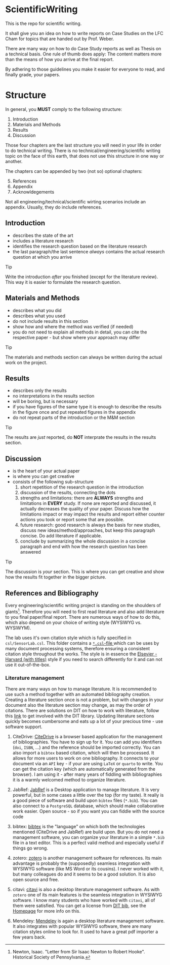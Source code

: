 # ScientificWriting
This is the repo for scientific writing.

It shall give you an idea on how to write reports on Case Studies on the LFC Cham for topics that are handed out by Prof. Weber.

There are many way on how to do Case Study reports as well as Thesis on a technical basis. 
One rule of thumb does apply: The content matters more than the means of how you arrive at the final report.

By adhering to those guidelines you make it easier for everyone to read, and finally grade, your papers.

# Structure

In general, you **MUST** comply to the following structure:

1) Introduction
2) Materials and Methods
3) Results
4) Discussion

Those four chapters are the last structure you will need in your life in order to do technical writing.
There is no technical/engineering/scientific writing topic on the face of this earth, that does not use this structure in one way or another.

The chapters can be appended by two (not so) optional chapters:

5) References
6) Appendix
7) Acknowldegements

Not all engineering/technical/scientific wirting scenarios include an appendix. 
Usually, they do include references.

## Introduction

- describes the state of the art
- includes a literature research 
- identifies the research question based on the literature research
- the last paragraph/the last sentence *always* contains the actual research question at which you arrive

> [!Tip]
> Write the introduction *after* you finished (except for the literature review). This way it is easier to formulate the research question.

## Materials and Methods

- describes what you did
- describes what you used
- do not include results in this section
- show how and where the method was verified (if needed)
- you do not need to explain all methods in detail, you can cite the respective paper - but show where your approach may differ

>[!Tip]
> The materials and methods section can always be written during the actual work on the project.

## Results

- describes only the results
- no interpretations in the results section
- will be boring, but is necessary
- if you have figures of the same type it is enough to describe the results in the figure once and put repeated figures in the appendix
- do not repeat parts of the introduction or the M&M section

>[!Tip]
> The results are *just* reported, do **NOT** interprate the results in the results section.

## Discussion

- is the heart of your actual paper
- is where you can get creative
- consists of the following sub-structure
  1) short repetition of the research question in the introduction
  2) discussion of the results, connecting the dots
  3) strengths and limitations: there are **ALWAYS** strengths and limitations in **EVERY** study. If none are reported and discussed, it actually decreases the quality of your paper. Discuss how the limitations impact or may impact the results and report either counter actions you took or report some that are possible.
  4) future research: good research is always the basis for new studies, discuss new ideas/method/approaches, but keep this paragraph concise. Do add literature if applicable.
  5) conclude by summarizing the whole discussion in a concise paragraph and end with how the research question has been answered
  
>[!Tip]
> The discussion is *your* section. This is where you can get creative and show how the results fit together in the bigger picture. 
  
## References and Bibliography

Every engineering/scientific writing project is standing on the shoulders of giants[^1].
Therefore you will need to first read literature and also add literature to you final paper/final report.
There are numerous ways of how to do this, which also depend on your choice of writing style (WYSIWYG vs. WYSIWYM).

The lab uses it's own citation style which is fully specified in `csl/SensorLab.csl`.
This folder contains a [`*.csl`-file ](csl/SensorLab.csl) which can be uses by many document processing systems, therefore ensuring a consistent citation style throughout the works.
The style is in essence the [Elsevier - Harvard (with titles)](https://editor.citationstyles.org/styleInfo/?styleId=http%3A%2F%2Fwww.zotero.org%2Fstyles%2Felsevier-harvard) style if you need to search differently for it and can not use it out-of-the-box.

[^1]: Newton, Isaac. "Letter from Sir Isaac Newton to Robert Hooke". Historical Society of Pennsylvania.

### Literature management

There are many ways on how to manage literature.
It is recommended to use such a method together with an automated bibliography creation.
Creating a literature section once is not a problem, but with changes in your document also the literature section may change, as may the order of citations.
There are solutions on DIT on how to work with literature, follow this [link](https://www.th-deg.de/bib) to get involved with the DIT library.
Updating literature sections quickly becomes cumbersome and eats up a lot of your precious time - use software support.

1) CiteDrive: [CiteDrive](https://www.citedrive.com/en/) is a browser based application for the management of bibliographies. You have to sign up for it. You can add you identifiers (`doi`, `ISBN`, ...) and the reference should be imported correctly. You can also import a `bibtex` based citation, which will then be processed. It allows for more users to work on one bibliography. It connects to your document via an `API` key - if your are using `LaTeX` or `quarto` to write. You can get the citation key (which are automatically generated from the browser). I am using it - after many years of fiddling with bibliographies it is a warmly welcomed method to organize literature. 

2) JabRef: [JabRef](https://www.jabref.org/) is a Desktop application to manage literature. It is very powerful, but in some cases a little over the top (for my taste). It really is a good piece of software and build upon `bibtex` files (`*.bib`). You can also connect to a `PostgreSQL` database, which should make collaborative work easier. Open source - so if you want you can fiddle with the source code

3) bibtex: [bibtex](https://www.bibtex.org/) is the "language" on which both the technologies mentioned (CiteDrive and JabRef) are build upon. But you do not need a management software, you can organize your literature in a simple `*.bib` file in a text editor. This is a perfect valid method and especially useful if things go wrong.

4) zotero: [zotero](https://www.zotero.org/) is another management software for references. Its main advantage is probably the (supposedly) seamless integration with WYSIWYG software (like MS Word or its cousins). I never worked with it, but many colleagues do and it seems to be a good solution. It is also open source and free. 

5) citavi: [citavi](https://www.citavi.com/de) is also a desktop literature management software. As with `zotero` one of its main features is the seamless integration in WYSIWYG software.  I know many students who have worked with `citavi`, all of them were satisfied. You can get a license from [DIT bib](https://www.th-deg.de/bib), see the [Homepage](https://www.th-deg.de/bib) for more info on this.

6) Mendeley: [Mendeley](https://www.mendeley.com/) is again a desktop literature management software. It also integrates with popular WYSIWYG software, there are many citation styles online to look for. It used to have a great pdf importer a few years back.


